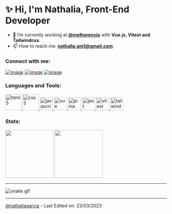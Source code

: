 <h1 align="left">✨ Hi, I'm Nathalia, Front-End Developer</h1>

- 🔭 I’m currently working at **[@melhorenvio](https://melhorenvio.com.br/)** with **Vue.js, Vitest and Tailwindcss**.
- 📫 How to reach me: **nathalia.gm1@gmail.com**.

<h3 align="left">Connect with me:</h3>
<div align="left">

[![image](https://img.shields.io/badge/LinkedIn-0077B5?style=for-the-badge&logo=linkedin&logoColor=white)](https://www.linkedin.com/in/nathaliagarcia8/)
[![image](https://img.shields.io/badge/Instagram-E4405F?style=for-the-badge&logo=instagram&logoColor=white)](https://www.instagram.com/nathaliagarciaa_/)
[![image](https://img.shields.io/badge/Gmail-D14836?style=for-the-badge&logo=gmail&logoColor=white)](mailto:nathalia.gm1@gmail.com)
  
</div>

<h3 align="left">Languages and Tools:</h3>

<p align="left"> 
  <a href="https://developer.mozilla.org/en-US/docs/Web/HTML" target="_blank"> 
    <img src="https://user-images.githubusercontent.com/25181517/192158954-f88b5814-d510-4564-b285-dff7d6400dad.png" alt="html5" width="50" height="50"/> 
  </a>
  <a href="https://developer.mozilla.org/en-US/docs/Web/css" target="_blank"> 
    <img src="https://user-images.githubusercontent.com/25181517/183898674-75a4a1b1-f960-4ea9-abcb-637170a00a75.png" alt="css3" width="50" height="50"/> 
  </a>
  <a href="https://developer.mozilla.org/en-US/docs/Web/JavaScript" target="_blank"> 
    <img src="https://user-images.githubusercontent.com/25181517/117447155-6a868a00-af3d-11eb-9cfe-245df15c9f3f.png" alt="javascript" width="40" height="40"/> 
  </a>
  <a href="https://vuejs.org/" target="_blank"> 
    <img src="https://user-images.githubusercontent.com/25181517/117448124-a2da9800-af3e-11eb-85d2-bd1b69b65603.png" alt="vue" width="40" height="40"/> 
  </a>
  <a href="https://pinia.vuejs.org/" target="_blank"> 
    <img src="https://camo.githubusercontent.com/6a89c40d54fde3f7c40b827e46081e4057633764c07bc9bca4ed513689eb2a8e/68747470733a2f2f70696e69612e7675656a732e6f72672f6c6f676f2e737667" alt="pinia" width="40" height="40"/> 
  </a>
  <a href="https://jestjs.io/pt-BR/" target="_blank"> 
    <img src="https://user-images.githubusercontent.com/25181517/187955005-f4ca6f1a-e727-497b-b81b-93fb9726268e.png" alt="jest" width="40" height="40"/> 
  </a>
  <a href="https://vitest.dev/" target="_blank"> 
    <img src="https://user-images.githubusercontent.com/11247099/145112184-a9ff6727-661c-439d-9ada-963124a281f7.png" alt="vitest" width="40" height="40"/> 
  </a>
  <a href="https://tailwindcss.com/" target="_blank"> 
    <img src="https://user-images.githubusercontent.com/25181517/202896760-337261ed-ee92-4979-84c4-d4b829c7355d.png" alt="tailwindcss" width="40" height="40"/> 
  </a>
</p>

<h3 align="left">Stats:</h3>

<p align= "left">
  <img height= "150" src="https://github-readme-stats.vercel.app/api?username=nathaliagarcia&theme=tokyonight&show_icons=true&include_all_commits=true" />
  <img height= "150" src="https://github-readme-stats.vercel.app/api/top-langs/?username=nathaliagarcia&theme=tokyonight&layout=compact" />
</p>

------

![snake gif](https://github.com/nathaliagarcia/nathaliagarcia/blob/output/github-contribution-grid-snake.svg)

------

[@nathaliagarcia](https://github.com/nathaliagarcia) - Last Edited on: 23/03/2023
